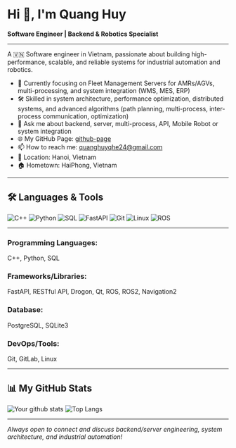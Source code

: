 # Hi 👋, I'm Quang Huy

**Software Engineer | Backend & Robotics Specialist**

---

A 🇻🇳 Software engineer in Vietnam, passionate about building high-performance, scalable, and reliable systems for industrial automation and robotics.

- 🚚 Currently focusing on Fleet Management Servers for AMRs/AGVs, multi-processing, and system integration (WMS, MES, ERP)
- 🛠️ Skilled in system architecture, performance optimization, distributed systems, and advanced algorithms (path planning, multi-process, inter-process communication, optimization)
- 💬 Ask me about backend, server, multi-process, API, Mobile Robot or system integration
- 🌐 My GitHub Page: [github-page](https://github.com/StareDeathhp)
- 📫 How to reach me:  quanghuyqhe24@gmail.com
- 📍 Location: Hanoi, Vietnam
- 🏠 Hometown: HaiPhong, Vietnam

---

## 🛠️ Languages & Tools

![C++](https://img.shields.io/badge/C++-00599C?style=flat&logo=c%2B%2B&logoColor=white)
![Python](https://img.shields.io/badge/Python-3670A0?style=flat&logo=python&logoColor=white)
![SQL](https://img.shields.io/badge/SQL-4479A1?style=flat&logo=postgresql&logoColor=white)
![FastAPI](https://img.shields.io/badge/FastAPI-009688?style=flat&logo=fastapi&logoColor=white)
![Git](https://img.shields.io/badge/Git-F05032?style=flat&logo=git&logoColor=white)
![Linux](https://img.shields.io/badge/Linux-FCC624?style=flat&logo=linux&logoColor=black)
![ROS](https://img.shields.io/badge/ROS-22314E?style=flat&logo=ros&logoColor=white)

---

### **Programming Languages:**  
C++, Python, SQL

### **Frameworks/Libraries:**  
FastAPI, RESTful API, Drogon, Qt, ROS, ROS2, Navigation2


### **Database:**  
PostgreSQL, SQLite3

### **DevOps/Tools:**  
Git, GitLab, Linux

---

## 📊 My GitHub Stats

![Your github stats](https://github-readme-stats.vercel.app/api?username=yourusername&show_icons=true&theme=radical)
![Top Langs](https://github-readme-stats.vercel.app/api/top-langs/?username=yourusername&layout=compact)

---

_Always open to connect and discuss backend/server engineering, system architecture, and industrial automation!_
